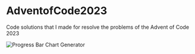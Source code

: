 # AdventofCode2023
Code solutions that I made for resolve the problems of the Advent of Code 2023

![Progress Bar Chart Generator](https://github.com/SrMarugan/AdventofCode2023/assets/115635629/ee9b967c-82cf-4b56-8a90-622b99bcea4c)
